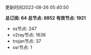 更新时间2022-08-26 05:40:50

**总订阅: 64**
**总节点: 8852**
**有效节点: 1921**
- ss节点: 247
- v2ray节点: 1636
- trojan节点: 37
- ssr节点: 1
